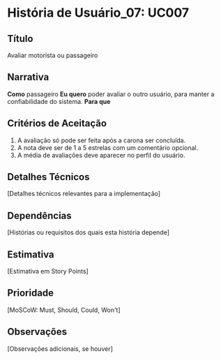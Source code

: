 # História de Usuário_07: UC007

## Título
Avaliar motorista ou passageiro

## Narrativa

**Como** passageiro
**Eu quero** poder avaliar o outro usuário, para manter a confiabilidade do sistema.
**Para que**

## Critérios de Aceitação

1. A avaliação só pode ser feita após a carona ser concluída.
2. A nota deve ser de 1 a 5 estrelas com um comentário opcional.
3. A média de avaliações deve aparecer no perfil do usuário.

## Detalhes Técnicos

[Detalhes técnicos relevantes para a implementação]

## Dependências

[Histórias ou requisitos dos quais esta história depende]

## Estimativa

[Estimativa em Story Points]

## Prioridade

[MoSCoW: Must, Should, Could, Won't]

## Observações

[Observações adicionais, se houver]
